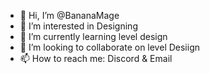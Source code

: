 - 👋 Hi, I’m @BananaMage
- 👀 I’m interested in Designing
- 🌱 I’m currently learning level design
- 💞️ I’m looking to collaborate on level Desiign
- 📫 How to reach me: Discord & Email

<!---
BananaMage/BananaMage is a ✨ special ✨ repository because its `README.md` (this file) appears on your GitHub profile.
You can click the Preview link to take a look at your changes.
--->
